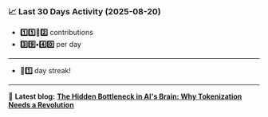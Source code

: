 <!--START_STATS-->
### 📈 Last 30 Days Activity (2025-08-20)  
- **1️⃣1️⃣🎱2️⃣** contributions  
- **3️⃣9️⃣•4️⃣0️⃣** per day
---
- **🎱1️⃣** day streak!
---
📝 **Latest blog:** [**The Hidden Bottleneck in AI's Brain: Why Tokenization Needs a Revolution**](https://andriak.com/blog/tokenization-revolution)
<!--END_STATS-->
